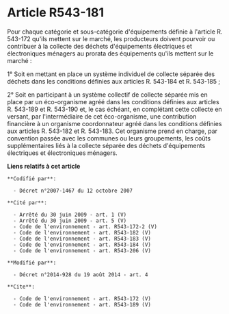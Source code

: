 # Article R543-181

Pour chaque catégorie et sous-catégorie d'équipements définie à l'article R. 543-172 qu'ils mettent sur le marché, les
producteurs doivent pourvoir ou contribuer à la collecte des déchets d'équipements électriques et électroniques ménagers au
prorata des équipements qu'ils mettent sur le marché : 

1° Soit en mettant en place un système individuel de collecte séparée des déchets dans les conditions définies aux articles
R. 543-184 et R. 543-185 ; 

2° Soit en participant à un système collectif de collecte séparée mis en place par un éco-organisme agréé dans les conditions
définies aux articles R. 543-189 et R. 543-190 et, le cas échéant, en complétant cette collecte en versant, par
l'intermédiaire de cet éco-organisme, une contribution financière à un organisme coordonnateur agréé dans les conditions
définies aux articles R. 543-182 et R. 543-183. Cet organisme prend en charge, par convention passée avec les communes ou
leurs groupements, les coûts supplémentaires liés à la collecte séparée des déchets d'équipements électriques et
électroniques ménagers.

**Liens relatifs à cet article**

	**Codifié par**:

	  - Décret n°2007-1467 du 12 octobre 2007

	**Cité par**:

	  - Arrêté du 30 juin 2009 - art. 1 (V)
	  - Arrêté du 30 juin 2009 - art. 5 (V)
	  - Code de l'environnement - art. R543-172-2 (V)
	  - Code de l'environnement - art. R543-182 (V)
	  - Code de l'environnement - art. R543-183 (V)
	  - Code de l'environnement - art. R543-184 (V)
	  - Code de l'environnement - art. R543-206 (V)

	**Modifié par**:

	  - Décret n°2014-928 du 19 août 2014 - art. 4

	**Cite**:

	  - Code de l'environnement - art. R543-172 (V)
	  - Code de l'environnement - art. R543-189 (V)

